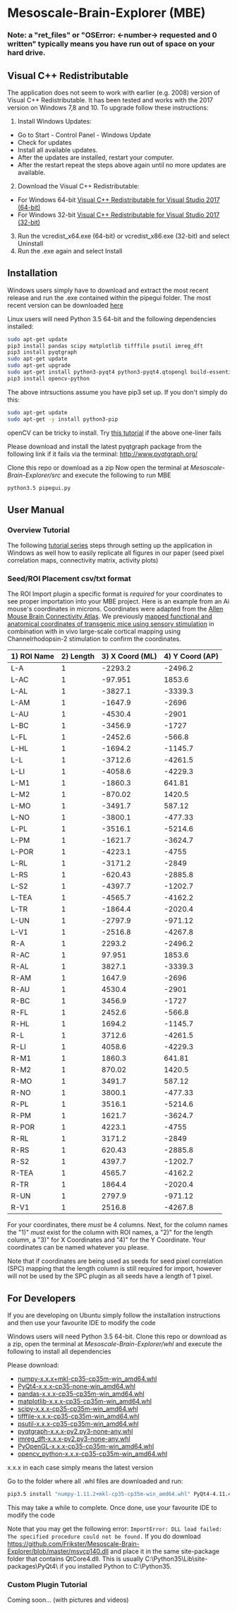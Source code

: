 # Mesoscale-Brain-Explorer (MBE)

### Note: a "ret_files" or "OSError: <-number-> requested and 0 written" typically means you have run out of space on your hard drive.

## Visual C++ Redistributable 
The application does not seem to work with earlier (e.g. 2008) version of Visual C++ Redistributable. It has been tested and works with the 2017 version on Windows 7,8 and 10. To upgrade follow these instructions:

1. Install Windows Updates:
  * Go to Start - Control Panel - Windows Update
  * Check for updates
  * Install all available updates.
  * After the updates are installed, restart your computer.
  * After the restart repeat the steps above again until no more updates are available.
2. Download the Visual C++ Redistributable:
  * For Windows 64-bit
[Visual C++ Redistributable for Visual Studio 2017 (64-bit)](http://download.microsoft.com/download/9/3/F/93FCF1E7-E6A4-478B-96E7-D4B285925B00/vc_redist.x64.exe)
  * For Windows 32-bit
[Visual C++ Redistributable for Visual Studio 2017 (32-bit)](http://download.microsoft.com/download/9/3/F/93FCF1E7-E6A4-478B-96E7-D4B285925B00/vc_redist.x86.exe)
3. Run the vcredist_x64.exe (64-bit) or vcredist_x86.exe (32-bit) and select Uninstall
4. Run the .exe again and select Install


## Installation

Windows users simply have to download and extract the most recent 
release and run the .exe contained within the pipegui folder.
The most recent version can be downloaded [here](https://github.com/Frikster/Mesoscale-Brain-Explorer/releases/tag/0.7.4)

Linux users will need Python 3.5 64-bit and the following dependencies 
installed:
```bash
sudo apt-get update
pip3 install pandas scipy matplotlib tifffile psutil imreg_dft
pip3 install pyqtgraph
sudo apt-get update
sudo apt-get upgrade
sudo apt-get install python3-pyqt4 python3-pyqt4.qtopengl build-essential libgtk2.0-dev libjpeg-dev libtiff4-dev libjasper-dev libopenexr-dev cmake python-dev python-numpy python-tk libtbb-dev libeigen3-dev yasm libfaac-dev libopencore-amrnb-dev libopencore-amrwb-dev libtheora-dev libvorbis-dev libxvidcore-dev libx264-dev libqt4-dev libqt4-opengl-dev sphinx-common texlive-latex-extra libv4l-dev libdc1394-22-dev libavcodec-dev libavformat-dev libswscale-dev default-jdk ant libvtk5-qt4-dev
pip3 install opencv-python
```

The above intrsuctions assume you have pip3 set up. If you don't simply do this:
```bash
sudo apt-get update
sudo apt-get -y install python3-pip
```

openCV can be tricky to install. Try [this tutorial](https://www.begueradj.com/installing-opencv-3.2.0-for-python-3.5.2-on-ubuntu-16.04.2-lts.html) if the above one-liner fails 

Please download and install the latest pyqtgraph package from the 
following link if it fails via the terminal: http://www.pyqtgraph.org/

Clone this repo or download as a zip
Now open the terminal at *Mesoscale-Brain-Explorer/src* and execute the 
following to run MBE
```bash
python3.5 pipegui.py
```

## User Manual
### Overview Tutorial
The following [tutorial series](https://www.youtube.com/playlist?list=PLlnQ3H3mPPQROgoe-t3Hrhv4zdiJyw5Gs) steps through setting up the application in Windows as well how to easily replicate all figures in our paper (seed pixel correlation maps, connectivity matrix, activity plots)

### Seed/ROI Placement csv/txt format
The ROI Import plugin a specific format is *required* for your coordinates to see proper importation into your MBE project. Here is an example from an Ai mouse's coordinates in microns.  Coordinates were adapted from the [Allen Mouse Brain Connectivity Atlas](http://connectivity.brain-map.org/). We previously [mapped functional and anatomical coordinates of transgenic mice using sensory stimulation](https://www.ncbi.nlm.nih.gov/pubmed/22435052) in combination with in vivo large-scale cortical mapping using Channelrhodopsin-2 stimulation to confirm the coordinates.

| 1) ROI Name   | 2) Length     | 3) X Coord (ML)  | 4) Y Coord (AP) |
| ------------- | ------------- | ---------------- | ----------------|
| L-A          | 1             | -2293.2          |  -2496.2        |
| L-AC          | 1             | -97.951          |  1853.6        |
| L-AL          | 1             | -3827.1          |  -3339.3        |
| L-AM          | 1             | -1647.9          |   -2696        |
| L-AU          | 1             | -4530.4          |   -2901        |
| L-BC          | 1             | -3456.9           |  -1727        |
| L-FL          | 1             | -2452.6           |  -566.8        |
| L-HL          | 1             |  -1694.2          |  -1145.7        |
| L-L          | 1             |  -3712.6          |  -4261.5        |
| L-LI          | 1             |  -4058.6          |  -4229.3        |
| L-M1          | 1             |  -1860.3          |   641.81        |
| L-M2          | 1             |  -870.02          |   1420.5        |
| L-MO          | 1             |  -3491.7           |  587.12        |
| L-NO          | 1             |  -3800.1           |   -477.33     |
| L-PL          | 1             | -3516.1          |  -5214.6        |
| L-PM          | 1             | -1621.7          |  -3624.7        |
| L-POR          | 1             | -4223.1          |     -4755      |
| L-RL          | 1             | -3171.2          |   -2849        |
| L-RS          | 1             |  -620.43          |   -2885.8        |
| L-S2          | 1             | -4397.7           |  -1202.7        |
| L-TEA          | 1             | -4565.7           |   -4162.2        |
| L-TR          | 1             |  -1864.4          |  -2020.4        |
| L-UN          | 1             |  -2797.9          |  -971.12        |
| L-V1          | 1             |  -2516.8          |   -4267.8        |
| R-A          | 1             |  2293.2          |  -2496.2        |
| R-AC          | 1             |  97.951          |  1853.6        |
| R-AL          | 1             |  3827.1          |  -3339.3        |
| R-AM          | 1             | 1647.9          |   -2696        |
| R-AU          | 1             | 4530.4          |   -2901        |
| R-BC          | 1             | 3456.9           |  -1727        |
| R-FL          | 1             | 2452.6           |  -566.8        |
| R-HL          | 1             |  1694.2          |  -1145.7        |
| R-L          | 1             |  3712.6          |  -4261.5        |
| R-LI          | 1             |  4058.6          |  -4229.3        |
| R-M1          | 1             |  1860.3          |   641.81        |
| R-M2          | 1             |  870.02          |   1420.5        |
| R-MO          | 1             |  3491.7           |  587.12        |
| R-NO          | 1             |  3800.1           |   -477.33     |
| R-PL          | 1             | 3516.1          |  -5214.6        |
| R-PM          | 1             | 1621.7          |  -3624.7        |
| R-POR          | 1             | 4223.1          |     -4755      |
| R-RL          | 1             | 3171.2          |   -2849        |
| R-RS          | 1             |  620.43          |   -2885.8        |
| R-S2          | 1             | 4397.7           |  -1202.7        |
| R-TEA          | 1             | 4565.7           |   -4162.2        |
| R-TR          | 1             |  1864.4          |  -2020.4        |
| R-UN          | 1             |  2797.9          |  -971.12        |
| R-V1          | 1             |  2516.8          |   -4267.8        |


For your coordinates, there *must* be 4 columns. Next, for the column names the "1)" *must* exist for the column with ROI names, a "2)" for the length column, a "3)" for X Coordinates and "4)" for the Y Coordinate. Your coordinates can be named whatever you please. 

Note that if coordinates are being used as seeds for seed pixel correlation (SPC) mapping that the length column is still required for import, however will not be used by the SPC plugin as all seeds have a length of 1 pixel.

## For Developers
If you are developing on Ubuntu simply follow the installation 
instructions and then use your favourite IDE to modify the code

Windows users will need Python 3.5 64-bit. Clone 
this repo or download as a zip, open the terminal at
 *Mesoscale-Brain-Explorer/whl* and execute the 
following to install all dependencies

Please download:
* [numpy-x.x.x+mkl-cp35-cp35m-win_amd64.whl](http://www.lfd.uci.edu/~gohlke/pythonlibs/#numpy)
* [PyQt4-x.x.x-cp35-none-win_amd64.whl](http://www.lfd.uci.edu/~gohlke/pythonlibs/#pyqt4)
* [pandas-x.x.x-cp35-cp35m-win_amd64.whl](http://www.lfd.uci.edu/~gohlke/pythonlibs/#pandas)
* [matplotlib-x.x.x-cp35-cp35m-win_amd64.whl](http://www.lfd.uci.edu/~gohlke/pythonlibs/#matplotlib)
* [scipy-x.x.x-cp35-cp35m-win_amd64.whl](http://www.lfd.uci.edu/~gohlke/pythonlibs/#scipy)
* [tifffile-x.x.x-cp35-cp35m-win_amd64.whl](http://www.lfd.uci.edu/~gohlke/pythonlibs)
* [psutil-x.x.x-cp35-cp35m-win_amd64.whl](http://www.lfd.uci.edu/~gohlke/pythonlibs/#psutil)
* [pyqtgraph-x.x.x-py2.py3-none-any.whl](http://www.lfd.uci.edu/~gohlke/pythonlibs/)
* [imreg_dft-x.x.x-py2.py3-none-any.whl](http://www.lfd.uci.edu/~gohlke/pythonlibs/)
* [PyOpenGL-x.x.x-cp35-cp35m-win_amd64.whl](http://www.lfd.uci.edu/~gohlke/pythonlibs/#pyopengl)
* [opencv_python-x.x.x-cp35-cp35m-win_amd64.whl](http://www.lfd.uci.edu/~gohlke/pythonlibs/#opencv)

x.x.x in each case simply means the latest version

Go to the folder where all .whl files are downloaded and run:
```bash
pip3.5 install "numpy-1.11.2+mkl-cp35-cp35m-win_amd64.whl" PyQt4-4.11.4-cp35-none-win_amd64.whl pandas-0.19.1-cp35-cp35m-win_amd64.whl matplotlib-2.0.0b4-cp35-cp35m-win_amd64.whl scipy-0.18.1-cp35-cp35m-win_amd64.whl tifffile-2016.10.28-cp35-cp35m-win_amd64.whl psutil-5.0.0-cp35-cp35m-win_amd64.whl pyqtgraph-0.10.0-py2.py3-none-any.whl imreg_dft-2.0.0-py2.py3-none-any.whl PyOpenGL-3.1.1-cp35-cp35m-win_amd64.whl opencv_python-3.1.0-cp35-cp35m-win_amd64.whl
```
This may take a while to complete. 
Once done, use your favourite IDE to modify the code

Note that you may get the following error: `ImportError: DLL load failed: The specified procedure could not be found.` If you do download https://github.com/Frikster/Mesoscale-Brain-Explorer/blob/master/msvcp140.dll and place it in the same site-package folder that contains QtCore4.dll. This is usually C:\Python35\Lib\site-packages\PyQt4\ if you installed Python to C:\Python35.

### Custom Plugin Tutorial
Coming soon... (with pictures and videos)
